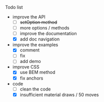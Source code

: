 Todo list

- improve the API
  - [ ] ~~setOption method~~
  - [ ] more options / methods
  - [ ] improve the documentation
  - [x] add doc navigation
- improve the examples
  - [x] comment
  - [ ] fix
  - [ ] add demo
- improve CSS
  - [x] use BEM method
  - [x] fix anchors
- code
  - [ ] clean the code
  - [x] insufficient material draws / 50 moves
